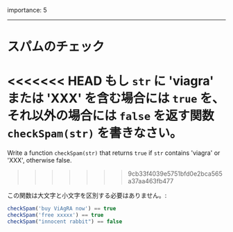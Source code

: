importance: 5

---

# スパムのチェック

<<<<<<< HEAD
もし `str` に 'viagra' または 'XXX' を含む場合には `true` を、それ以外の場合には `false` を返す関数 `checkSpam(str)` を書きなさい。
=======
Write a function `checkSpam(str)` that returns `true` if `str` contains 'viagra' or 'XXX', otherwise false.
>>>>>>> 9cb33f4039e5751bfd0e2bca565a37aa463fb477

この関数は大文字と小文字を区別する必要はありません。:

```js
checkSpam('buy ViAgRA now') == true
checkSpam('free xxxxx') == true
checkSpam("innocent rabbit") == false
```
